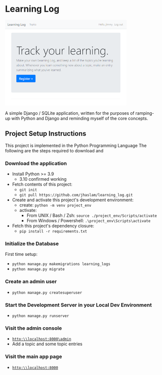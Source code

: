 # Learning Log
![screenshot](docs/screenshot.png)

A simple Django / SQLite application, written for the purposes of ramping-up
with Python and Django and reminding myself of the core concepts.

## Project Setup Instructions
This project is implemented in the Python Programming Language
The following are the steps required to download and  

### Download the application
- Install Python >= 3.9
  - 3.10 confirmed working
- Fetch contents of this project:
  - `git init`
  - `git pull https://github.com/jhaslam/learning_log.git`
- Create and activate this project's development environment:
  - create: `python -m venv project_env`
  - activate:
    - From UNIX / Bash / Zsh: `source ./project_env/Scripts/activate`
    - From Windows / Powershell: `.\project_env\Scripts\activate`
- Fetch this project's dependency closure:
  - `pip install -r requirements.txt`

### Initialize the Database
First time setup:
- `python manage.py makemigrations learning_logs`
- `python manage.py migrate`

### Create an admin user
- `python manage.py createsuperuser`

### Start the Development Server in your Local Dev Environment
- `python manage.py runserver`

### Visit the admin console
- [`http:\\localhost:8000\admin`](http:\\localhost:8000\admin)
- Add a topic and some topic entries

### Visit the main app page
- [`http:\\localhost:8000`](http:\\localhost:8000)
